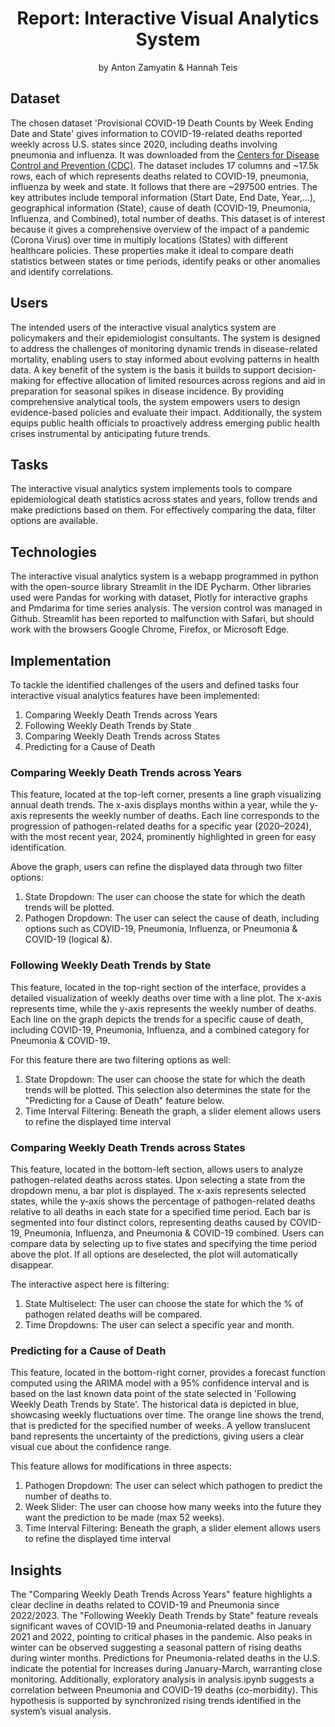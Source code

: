 <h1 style="text-align:center;">Report: Interactive Visual Analytics System</h1>

<p style="text-align:center;">by Anton Zamyatin & Hannah Teis</p>

## Dataset
The chosen dataset 'Provisional COVID-19 Death Counts by Week Ending Date and State' gives information to 
COVID-19-related deaths reported weekly across U.S. states since 2020, including deaths involving pneumonia and influenza. 
It was downloaded from the [Centers for Disease Control and Prevention (CDC)](https://data.cdc.gov/NCHS/Provisional-COVID-19-Death-Counts-by-Week-Ending-D/r8kw-7aab/about_data). 
The dataset includes 17 columns and ~17.5k rows, each of which represents deaths related to COVID-19, pneumonia, influenza by week and state. 
It follows that there are ~297500 entries. The key attributes include temporal information (Start Date, End Date, Year,...), geographical information (State),
cause of death (COVID-19, Pneumonia, Influenza, and Combined), total number of deaths. This dataset is of interest because it gives a
comprehensive overview of the impact of a pandemic (Corona Virus) over time in multiply locations (States) with different healthcare policies. 
These properties make it ideal to compare death statistics between states or time periods, identify peaks or other anomalies and identify correlations.  

## Users
The intended users of the interactive visual analytics system are policymakers and their epidemiologist consultants. 
The system is designed to address the challenges of monitoring dynamic trends in disease-related mortality, enabling users to stay informed about evolving patterns in health data.
A key benefit of the system is the basis it builds to support decision-making for effective allocation of limited resources across regions and aid in preparation for seasonal spikes in disease incidence. 
By providing comprehensive analytical tools, the system empowers users to design evidence-based policies and evaluate their impact.
Additionally, the system equips public health officials to proactively address emerging public health crises instrumental by anticipating future trends.

## Tasks
The interactive visual analytics system implements tools to compare epidemiological death statistics across states and years, 
follow trends and make predictions based on them. For effectively comparing the data, filter options are available. 

## Technologies
The interactive visual analytics system is a webapp programmed in python with the open-source library Streamlit in the IDE Pycharm. Other libraries used were Pandas for working with dataset, Plotly for interactive graphs and 
Pmdarima for time series analysis. The version control was managed in Github. Streamlit has been reported to malfunction with Safari, but should work with the browsers Google Chrome, Firefox, or Microsoft Edge. 

## Implementation
To tackle the identified challenges of the users and defined tasks four interactive visual analytics features have been implemented: 
1. Comparing Weekly Death Trends across Years
2. Following Weekly Death Trends by State
3. Comparing Weekly Death Trends across States
4. Predicting for a Cause of Death

### Comparing Weekly Death Trends across Years
This feature, located at the top-left corner, presents a line graph visualizing annual death trends. 
The x-axis displays months within a year, while the y-axis represents the weekly number of deaths. 
Each line corresponds to the progression of pathogen-related deaths for a specific year (2020–2024), with the most recent year, 2024, prominently highlighted in green for easy identification.

Above the graph, users can refine the displayed data through two filter options:
1. State Dropdown: The user can choose the state for which the death trends will be plotted.
2. Pathogen Dropdown: The user can select the cause of death, including options such as COVID-19, Pneumonia, Influenza, or Pneumonia & COVID-19 (logical &).

### Following Weekly Death Trends by State
This feature, located in the top-right section of the interface, provides a detailed visualization of weekly deaths over time with a line plot.
The x-axis represents time, while the y-axis represents the weekly number of deaths. 
Each line on the graph depicts the trends for a specific cause of death, including COVID-19, Pneumonia, Influenza, and a combined category for Pneumonia & COVID-19.

For this feature there are two filtering options as well:
1. State Dropdown: The user can choose the state for which the death trends will be plotted. 
This selection also determines the state for the "Predicting for a Cause of Death" feature below.
2. Time Interval Filtering: Beneath the graph, a slider element allows users to refine the displayed time interval

### Comparing Weekly Death Trends across States
This feature, located in the bottom-left section, allows users to analyze pathogen-related deaths across states. 
Upon selecting a state from the dropdown menu, a bar plot is displayed. The x-axis represents selected states, while the y-axis shows 
the percentage of pathogen-related deaths relative to all deaths in each state for a specified time period.
Each bar is segmented into four distinct colors, representing deaths caused by COVID-19, Pneumonia, Influenza, and Pneumonia & COVID-19 combined.
Users can compare data by selecting up to five states and specifying the time period above the plot. If all options are deselected, the plot will automatically disappear.

The interactive aspect here is filtering:
1. State Multiselect: The user can choose the state for which the % of pathogen related deaths will be compared. 
2. Time Dropdowns: The user can select a specific year and month.

### Predicting for a Cause of Death
This feature, located in the bottom-right corner, provides a forecast function computed using the ARIMA model with a 95% confidence interval and is based on the last known data point of the state selected in 'Following Weekly Death Trends by State'.
The historical data is depicted in blue, showcasing weekly fluctuations over time. The orange line shows the trend, that is predicted for the specified number of weeks. 
A yellow translucent band represents the uncertainty of the predictions, giving users a clear visual cue about the confidence range.

This feature allows for modifications in three aspects:
1. Pathogen Dropdown: The user can select which pathogen to predict the number of deaths to. 
2. Week Slider: The user can choose how many weeks into the future they want the prediction to be made (max 52 weeks).
3. Time Interval Filtering: Beneath the graph, a slider element allows users to refine the displayed time interval

## Insights
The "Comparing Weekly Death Trends Across Years" feature highlights a clear decline in deaths related to COVID-19 and Pneumonia since 2022/2023.
The "Following Weekly Death Trends by State" feature reveals significant waves of COVID-19 and Pneumonia-related deaths in January 2021 and 2022, pointing to critical phases in the pandemic. 
Also peaks in winter can be observed suggesting a seasonal pattern of rising deaths during winter months.
Predictions for Pneumonia-related deaths in the U.S. indicate the potential for increases during January-March, warranting close monitoring.
Additionally, exploratory analysis in analysis.ipynb suggests a correlation between Pneumonia and COVID-19 deaths (co-morbidity). 
This hypothesis is supported by synchronized rising trends identified in the system’s visual analysis.

